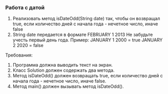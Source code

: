 
### Работа с датой

1. Реализовать метод isDateOdd(String date) так, чтобы он возвращал true, если количество дней с начала года - нечетное число, иначе false
2. String date передается в формате FEBRUARY 1 2013
Не забудьте учесть первый день года.
Пример:
JANUARY 1 2000 = true
JANUARY 2 2020 = false


Требования:
1.	Программа должна выводить текст на экран.
2.	Класс Solution должен содержать два метода.
3.	Метод isDateOdd() должен возвращать true, если количество дней с начала года - нечетное число, иначе false.
4.	Метод main() должен вызывать метод isDateOdd().



